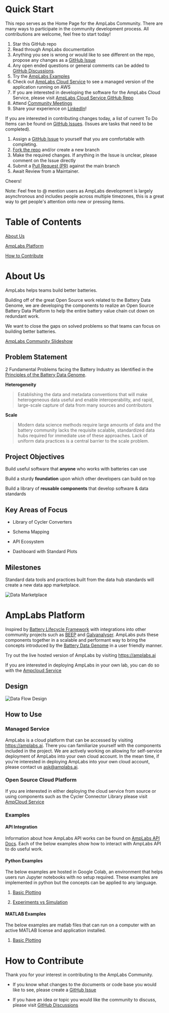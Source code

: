 

# Quick Start

This repo serves as the Home Page for the AmpLabs Community. There are many ways to participate in the community development process. All contributions are welcome, feel free to start today!

1. Star this GitHub repo
2. Read through AmpLabs documentation
3. Anything you see is wrong or would like to see different on the repo, propose any changes as a [GitHub Issue](https://github.com/amplabs-ai/amplabs/issues)
4. Any open ended questions or general comments can be added to [GitHub Discussions](https://github.com/amplabs-ai/amplabs/discussions).
5. Try the [AmpLabs Examples](#how-to-use)
6. Check out [AmpLabs Cloud Service](https://amplabs.ai) to see a managed version of the application running on AWS
7. If you are interested in developing the software for the AmpLabs Cloud Service, please visit [AmpLabs Cloud Service GitHub Repo](https://github.com/amplabs-ai/ampcloud-service)
8. Attend [Community Meetings](https://github.com/amplabs-ai/amplabs/wiki)
9. Share your experience on [LinkedIn](https://www.linkedin.com/company/amp-labs/)!

If you are interested in contributing changes today, a list of current To Do Items can be found on [GitHub Issues](https://github.com/amplabs-ai/amplabs/issues). (Issues are tasks that need to be completed).  

1. Assign a [GitHub Issue](https://github.com/amplabs-ai/amplabs/issues) to yourself that you are comfortable with completing.
2. [Fork the repo](https://github.com/amplabs-ai/amplabs/fork) and/or create a new branch
3. Make the required changes. If anything in the Issue is unclear, please comment on the Issue directly 
4. Submit a [Pull Request (PR)](https://github.com/amplabs-ai/amplabs/pulls) against the main branch
5. Await Review from a Maintainer.

Cheers!

Note: Feel free to @ mention users as AmpLabs development is largely asynchronous and includes people across multiple timezones, this is a great way to get people's attention onto new or pressing items.

# Table of Contents

[About Us](#about-us)

[AmpLabs Platform](#amplabs-platform)

[How to Contribute](#how-to-contribute)

# About Us

AmpLabs helps teams build better batteries. 

Building off of the great Open Source work related to the Battery Data Genome, we are developing the components to realize an Open Source Battery Data Platform to help the entire battery value chain cut down on redundant work. 

We want to close the gaps on solved problems so that teams can focus on building better batteries.  

[AmpLabs Community Slideshow](https://docs.google.com/presentation/d/19xpzwuIjc5TQ-UhNoNxo6E7rfe10jLcAs54MrOwRJSo/edit?usp=sharing)

## Problem Statement

2 Fundamental Problems facing the Battery Industry as Identified in the [Principles of the Battery Data Genome](https://arxiv.org/abs/2109.07278). 

**Heterogeneity**

> Establishing the data and metadata conventions that will make heterogeneous data useful and enable interoperability, and rapid, large-scale capture of data from many sources and contributors

**Scale**

> Modern data science methods require large amounts of data and the battery community lacks the requisite scalable, standardized data hubs required for immediate use of these approaches. Lack of uniform data practices is a central barrier to the scale problem.

## Project Objectives

Build useful software that **anyone** who works with batteries can use

Build a sturdy **foundation** upon which other developers can build on top

Build a library of **reusable components** that develop software & data standards

## Key Areas of Focus

- Library of Cycler Converters

- Schema Mapping

- API Ecosystem

- Dashboard with Standard Plots


## Milestones

Standard data tools and practices built from the data hub standards will create a new data app marketplace.

![Data Marketplace](https://github.com/amplabs-ai/amplabs/blob/main/img/data_marketplace.png)

# AmpLabs Platform

Inspired by [Battery Lifecycle Framework](https://github.com/battery-lcf) with integrations into other community projects such as [BEEP](https://github.com/TRI-AMDD/beep) and [Galvanalyser](https://github.com/Battery-Intelligence-Lab/galvanalyser). AmpLabs puts these components together in a scalable and performant way to bring the concepts introduced by the [Battery Data Genome](https://arxiv.org/abs/2109.07278) in a user friendly manner. 

Try out the live hosted version of AmpLabs by visiting https://amplabs.ai

If you are interested in deploying AmpLabs in your own lab, you can do so with the [Ampcloud Service](https://github.com/amplabs-ai/ampcloud-service)

## Design

![Data Flow Design](https://github.com/amplabs-ai/amplabs/blob/main/img/dataflow.png)

## How to Use

### Managed Service
AmpLabs is a cloud platform that can be accessed by visiting https://amplabs.ai. There you can familiarize yourself with the components included in the project. We are actively working on allowing for self-service deployment of AmpLabs into your own cloud account. In the mean time, if you're interested in deploying AmpLabs into your own cloud account, please contact us ask@amplabs.ai. 

### Open Source Cloud Platform
If you are interested in either deploying the cloud service from source or using components such as the Cycler Connector Library please visit [AmpCloud Service](https://github.com/amplabs-ai/ampcloud-service)

### Examples

#### API Integration
Information about how AmpLabs API works can be found on [AmpLabs API Docs](http://amplabs.ai/api/). Each of the below examples show how to interact with AmpLabs API to do useful work.

#### Python Examples

The below examples are hosted in Google Colab, an environment that helps users run Jupyter notebooks with no setup required. These examples are implemented in python but the concepts can be applied to any language. 

1. [Basic Plotting](https://colab.research.google.com/drive/1W__QNY5ywQwl8D-j7uQC6i0AhaXMfjVR?usp=sharing)

2. [Experiments vs Simulation](https://colab.research.google.com/drive/1gSOjMaVLE24EBzHxe0wx6QP-9rSrWOPc?usp=sharing)


#### MATLAB Examples

The below examples are matlab files that can run on a computer with an active MATLAB license and application installed.

1. [Basic Plotting](https://github.com/amplabs-ai/examples/blob/main/matlab/basic_plot.m)

# How to Contribute

Thank you for your interest in contributing to the AmpLabs Community.

* If you know what changes to the documents or code base you would like to see, please create a [GitHub Issue](https://github.com/amplabs-ai/amplabs/issues)

* If you have an idea or topic you would like the community to discuss, please visit [GitHub Discussions](https://github.com/amplabs-ai/amplabs/discussions)

